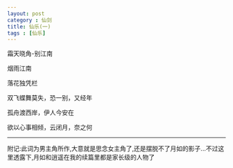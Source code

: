 ```yaml
---
layout: post
category : 仙剑
title: 仙乐(一)
tags : [仙乐]
---
```



霜天晓角-别江南
 
 
烟雨江南

落花独凭栏

双飞蝶舞莫失，恐一别，又经年


孤舟渡西岸，伊人今安在

欲以心事相倾，云闭月，奈之何

 
---
 

附记:此词为男主角所作,大意就是思念女主角了,还是摆脱不了月如的影子...不过这里透露下,月如和逍遥在我的续篇里都是家长级的人物了

